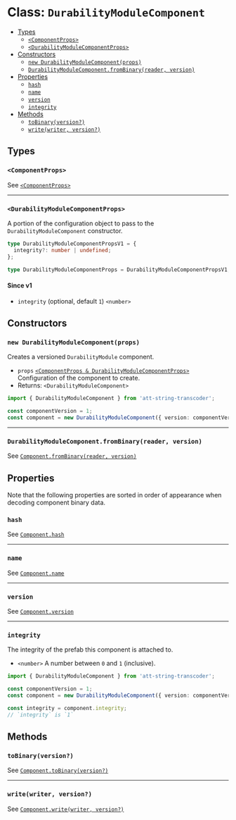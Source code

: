 # Class: `DurabilityModuleComponent`

- [Types](#types)
  - [`<ComponentProps>`](#componentprops)
  - [`<DurabilityModuleComponentProps>`](#durabilitymodulecomponentprops)
- [Constructors](#constructors)
  - [`new DurabilityModuleComponent(props)`](#new-durabilitymodulecomponentprops)
  - [`DurabilityModuleComponent.fromBinary(reader, version)`](#durabilitymodulecomponentfrombinaryreader-version)
- [Properties](#properties)
  - [`hash`](#hash)
  - [`name`](#name)
  - [`version`](#version)
  - [`integrity`](#integrity)
- [Methods](#methods)
  - [`toBinary(version?)`](#tobinaryversion)
  - [`write(writer, version?)`](#writewriter-version)

## Types

### `<ComponentProps>`

See [`<ComponentProps>`](./Component.md#componentprops)

---

### `<DurabilityModuleComponentProps>`

A portion of the configuration object to pass to the `DurabilityModuleComponent` constructor.

```ts
type DurabilityModuleComponentPropsV1 = {
  integrity?: number | undefined;
};

type DurabilityModuleComponentProps = DurabilityModuleComponentPropsV1;
```

#### Since v1

- `integrity` (optional, default `1`) `<number>`

## Constructors

### `new DurabilityModuleComponent(props)`

Creates a versioned `DurabilityModule` component.

- `props` [`<ComponentProps & DurabilityModuleComponentProps>`](#types) Configuration of the component to create.
- Returns: `<DurabilityModuleComponent>`

```ts
import { DurabilityModuleComponent } from 'att-string-transcoder';

const componentVersion = 1;
const component = new DurabilityModuleComponent({ version: componentVersion });
```

---

### `DurabilityModuleComponent.fromBinary(reader, version)`

See [`Component.fromBinary(reader, version)`](./Component.md#componentfrombinaryreader-version)

## Properties

Note that the following properties are sorted in order of appearance when decoding component binary data.

### `hash`

See [`Component.hash`](./Component.md#hash)

---

### `name`

See [`Component.name`](./Component.md#name)

---

### `version`

See [`Component.version`](./Component.md#version)

---

### `integrity`

The integrity of the prefab this component is attached to.

- `<number>` A number between `0` and `1` (inclusive).

```ts
import { DurabilityModuleComponent } from 'att-string-transcoder';

const componentVersion = 1;
const component = new DurabilityModuleComponent({ version: componentVersion });

const integrity = component.integrity;
// `integrity` is `1`
```

## Methods

### `toBinary(version?)`

See [`Component.toBinary(version?)`](./Component.md#tobinaryversion)

---

### `write(writer, version?)`

See [`Component.write(writer, version?)`](./Component.md#writewriter-version)
